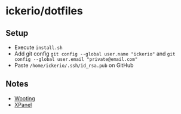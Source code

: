 # ickerio/dotfiles

## Setup
 - Execute `install.sh`
 - Add git config `git config --global user.name "ickerio"` and `git config --global user.email "private@email.com"`
 - Paste `/home/ickerio/.ssh/id_rsa.pub` on GitHub


## Notes
 - [Wooting](https://help.wooting.io/article/147-configuring-device-access-for-wootility-under-linux-udev-rules)
 - [XPanel](https://github.com/teamfinalmouse/xpanel-linux-permissions)